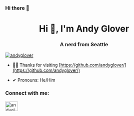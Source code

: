 ### Hi there 👋

<!--
**andyglover/andyglover** is a ✨ _special_ ✨ repository because its `README.md` (this file) appears on your GitHub profile.

Here are some ideas to get you started:

- 🌱 I’m currently learning ...
- 🔭 I’m currently working on ...
- 👯 I’m looking to collaborate on ...
- 🤔 I’m looking for help with ...
- 💬 Ask me about ...
- 📫 How to reach me: ...
- 😄 Pronouns: ...
- ⚡ Fun fact: ...
-->
<!--old stuff
<h1 align="center">Hi 👋, I'm Andy Glover</h1>
<h3 align="center">A web developer from Seattle</h3>
- 🌱 I’m currently learning ...**Javascript, MERN Stack** **Blender** **Japanese**
- 👨‍💻 All of my projects are available [https://github.com/andyglover/](https://github.com/andyglover/)
- 📝 I regularly tweet on [https://twitter.com/andygloverdev](https://twitter.com/andygloverdev)
- 📄 Know about my experiences [https://www.linkedin.com/in/andygloverdev/](https://www.linkedin.com/in/andygloverdev/)
- 📝 Follow me on twitter/X: [https://twitter.com/andyglover](https://twitter.com/andyglover)
- ⚡ Fun fact **I like puns!**
- 📫 How to reach me **andrew.l.glover@gmail.com**
<a href="https://linkedin.com/in/andygloverdev" target="blank"><img align="center" src="https://raw.githubusercontent.com/rahuldkjain/github-profile-readme-generator/master/src/images/icons/Social/linked-in-alt.svg" alt="andygloverdev" height="30" width="40" /></a>
<a href="https://instagram.com/andyglov3r" target="blank"><img align="center" src="https://raw.githubusercontent.com/rahuldkjain/github-profile-readme-generator/master/src/images/icons/Social/instagram.svg" alt="andyglov3r" height="30" width="40" /></a>
<h3 align="left">Languages and Tools:</h3>
<p align="left"> <a href="https://www.w3schools.com/css/" target="_blank" rel="noreferrer"> <img src="https://raw.githubusercontent.com/devicons/devicon/master/icons/css3/css3-original-wordmark.svg" alt="css3" width="40" height="40"/> </a> <a href="https://git-scm.com/" target="_blank" rel="noreferrer"> <img src="https://www.vectorlogo.zone/logos/git-scm/git-scm-icon.svg" alt="git" width="40" height="40"/> </a> <a href="https://www.w3.org/html/" target="_blank" rel="noreferrer"> <img src="https://raw.githubusercontent.com/devicons/devicon/master/icons/html5/html5-original-wordmark.svg" alt="html5" width="40" height="40"/> </a> <a href="https://developer.mozilla.org/en-US/docs/Web/JavaScript" target="_blank" rel="noreferrer"> <img src="https://raw.githubusercontent.com/devicons/devicon/master/icons/javascript/javascript-original.svg" alt="javascript" width="40" height="40"/> </a> <a href="https://www.linux.org/" target="_blank" rel="noreferrer"> <img src="https://raw.githubusercontent.com/devicons/devicon/master/icons/linux/linux-original.svg" alt="linux" width="40" height="40"/> </a> <a href="https://www.photoshop.com/en" target="_blank" rel="noreferrer"> <img src="https://raw.githubusercontent.com/devicons/devicon/master/icons/photoshop/photoshop-line.svg" alt="photoshop" width="40" height="40"/> </a> </p>

<p><img align="center" src="https://github-readme-streak-stats.herokuapp.com/?user=andyglover&" alt="andyglover" /></p>
-->

<h1 align="center">Hi 👋, I'm Andy Glover</h1>
<h3 align="center">A nerd from Seattle</h3>

<p align="left"> <a href="https://twitter.com/andyglover" target="blank"><img src="https://img.shields.io/twitter/follow/andyglover?logo=twitter&style=for-the-badge" alt="andyglover" /></a> </p>

- 👨‍💻 Thanks for visiting [https://github.com/andyglover/](https://github.com/andyglover/)

- ✔ Pronouns: He/Him

<h3 align="left">Connect with me:</h3>
<p align="left">
<a href="https://twitter.com/andyglover" target="blank"><img align="center" src="https://raw.githubusercontent.com/rahuldkjain/github-profile-readme-generator/master/src/images/icons/Social/twitter.svg" alt="andygloverdev" height="30" width="40" /></a>

</p>

<!--https://rahuldkjain.github.io/gh-profile-readme-generator/ >
